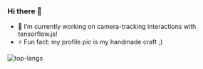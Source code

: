 ### Hi there 👋

- 🔭 I’m currently working on camera-tracking interactions with tensorflow.js!
- ⚡ Fun fact: my profile pic is my handmade craft ;)

![top-langs](https://github-readme-stats.vercel.app/api/top-langs?username=cy-moi&layout=compact&hide=html,css&lang_count=12&show_icons=true&theme=radical)


<!--
![github stats](https://github-readme-stats.vercel.app/api?username=cy-moi&show_icons=true&theme=radical)
-->

<!--
**cy-moi/cy-moi** is a ✨ _special_ ✨ repository because its `README.md` (this file) appears on your GitHub profile.

Here are some ideas to get you started:

- 🔭 I’m currently working on ...
- 🌱 I’m currently learning ...
- 👯 I’m looking to collaborate on ...
- 🤔 I’m looking for help with ...
- 💬 Ask me about ...
- 📫 How to reach me: ...
- 😄 Pronouns: ...
- ⚡ Fun fact: ...
-->
